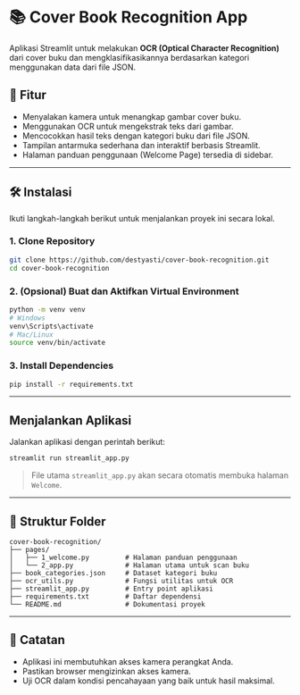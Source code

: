 # 📚 Cover Book Recognition App

Aplikasi Streamlit untuk melakukan **OCR (Optical Character Recognition)** dari cover buku dan mengklasifikasikannya berdasarkan kategori menggunakan data dari file JSON.

## 🚀 Fitur

- Menyalakan kamera untuk menangkap gambar cover buku.
- Menggunakan OCR untuk mengekstrak teks dari gambar.
- Mencocokkan hasil teks dengan kategori buku dari file JSON.
- Tampilan antarmuka sederhana dan interaktif berbasis Streamlit.
- Halaman panduan penggunaan (Welcome Page) tersedia di sidebar.

---

## 🛠️ Instalasi

Ikuti langkah-langkah berikut untuk menjalankan proyek ini secara lokal.

### 1. Clone Repository

```bash
git clone https://github.com/destyasti/cover-book-recognition.git
cd cover-book-recognition
```

### 2. (Opsional) Buat dan Aktifkan Virtual Environment

```bash
python -m venv venv
# Windows
venv\Scripts\activate
# Mac/Linux
source venv/bin/activate
```

### 3. Install Dependencies

```bash
pip install -r requirements.txt
```

---

## Menjalankan Aplikasi

Jalankan aplikasi dengan perintah berikut:

```bash
streamlit run streamlit_app.py
```

> File utama `streamlit_app.py` akan secara otomatis membuka halaman `Welcome`.

---

## 📁 Struktur Folder

```
cover-book-recognition/
├── pages/
│   ├── 1_welcome.py         # Halaman panduan penggunaan
│   └── 2_app.py             # Halaman utama untuk scan buku
├── book_categories.json     # Dataset kategori buku
├── ocr_utils.py             # Fungsi utilitas untuk OCR
├── streamlit_app.py         # Entry point aplikasi
├── requirements.txt         # Daftar dependensi
└── README.md                # Dokumentasi proyek
```

---

## 📝 Catatan

- Aplikasi ini membutuhkan akses kamera perangkat Anda.
- Pastikan browser mengizinkan akses kamera.
- Uji OCR dalam kondisi pencahayaan yang baik untuk hasil maksimal.

